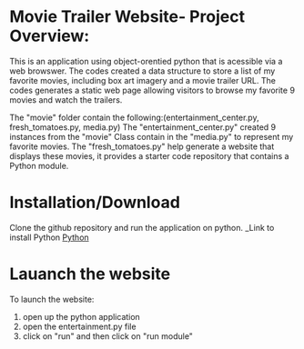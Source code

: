 # Movie Trailer Website- Project Overview:
This is an application using object-orentied python that is acessible via a web browswer.
The codes created a data structure to store a list of my favorite movies, including box art imagery and a movie trailer URL. The codes generates a static web page allowing visitors to browse my favorite 9 movies and watch the trailers.

The "movie" folder contain the following:(entertainment_center.py, fresh_tomatoes.py, media.py)
The "entertainment_center.py" created 9 instances from the "movie" Class contain in the "media.py" to represent my favorite movies. 
The "fresh_tomatoes.py" help generate a website that displays these movies, it provides a starter code repository that contains a Python module. 

# Installation/Download
Clone the github repository and run the application on python.
_Link to install Python [Python](https://www.python.org/ "Python")

# Lauanch the website
To launch the website:
1. open up the python application
2. open the entertainment.py file 
3. click on "run" and then click on "run module"

